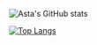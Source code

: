 ![Asta's GitHub stats](https://github-readme-stats.vercel.app/api?username=asta7z&theme=bear&show_icons=true)

[![Top Langs](https://github-readme-stats.vercel.app/api/top-langs/?username=asta7z&theme=bear&layout=compact)](https://github.com/anuraghazra/github-readme-stats)
